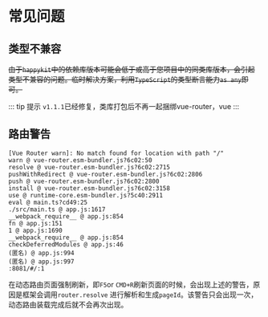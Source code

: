 # 常见问题

## 类型不兼容
~~由于`happykit`中的依赖库版本可能会低于或高于您项目中的同类库版本，会引起类型不兼容的问题。临时解决方案，利用`TypeScript`的类型断言能力`as any`即可。~~

::: tip 提示
`v1.1.1`已经修复，类库打包后不再一起捆绑vue-router，vue
:::

## 路由警告
```
[Vue Router warn]: No match found for location with path "/"
warn @ vue-router.esm-bundler.js?6c02:50
resolve @ vue-router.esm-bundler.js?6c02:2715
pushWithRedirect @ vue-router.esm-bundler.js?6c02:2806
push @ vue-router.esm-bundler.js?6c02:2800
install @ vue-router.esm-bundler.js?6c02:3158
use @ runtime-core.esm-bundler.js?5c40:2911
eval @ main.ts?cd49:25
./src/main.ts @ app.js:1617
__webpack_require__ @ app.js:854
fn @ app.js:151
1 @ app.js:1690
__webpack_require__ @ app.js:854
checkDeferredModules @ app.js:46
(匿名) @ app.js:994
(匿名) @ app.js:997
:8081/#/:1 
```
在动态路由页面强制刷新，即`F5`or `CMD+R`刷新页面的时候，会出现上述的警告，原因是框架会调用`router.resolve`
进行解析和生成`pageId`。该警告只会出现一次，动态路由装载完成后就不会再次出现。
